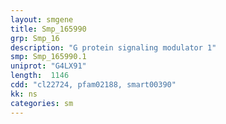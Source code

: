 ```yaml
---
layout: smgene
title: Smp_165990
grp: Smp_16
description: "G protein signaling modulator 1"
smp: Smp_165990.1
uniprot: "G4LX91"
length:  1146
cdd: "cl22724, pfam02188, smart00390"
kk: ns
categories: sm
---
```

